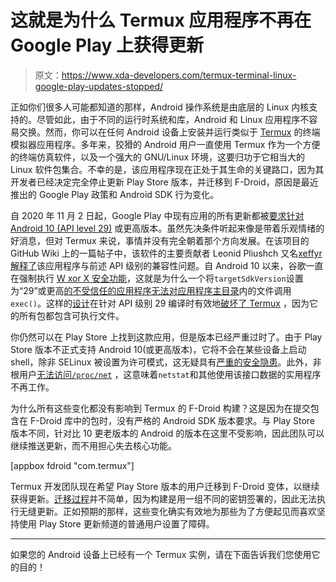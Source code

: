 # 这就是为什么 Termux 应用程序不再在 Google Play 上获得更新

> 原文：<https://www.xda-developers.com/termux-terminal-linux-google-play-updates-stopped/>

正如你们很多人可能都知道的那样，Android 操作系统是由底层的 Linux 内核支持的。尽管如此，由于不同的运行时系统和库，Android 和 Linux 应用程序不容易交换。然而，你可以在任何 Android 设备上安装并运行类似于 [Termux](https://www.xda-developers.com/termux-the-ultimate-linux-terminal-emulator-for-android-xda-spotlight/) 的终端模拟器应用程序。多年来，狡猾的 Android 用户一直使用 Termux 作为一个方便的终端仿真软件，以及一个强大的 GNU/Linux 环境，这要归功于它相当大的 Linux 软件包集合。不幸的是，该应用程序现在正处于其生命的关键路口，因为其开发者已经决定完全停止更新 Play Store 版本，并迁移到 F-Droid，原因是最近推出的 Google Play 政策和 Android SDK 行为变化。

自 2020 年 11 月 2 日起，Google Play 中现有应用的所有更新都被[要求针对 Android 10 (API level 29)](https://www.xda-developers.com/all-apps-google-play-required-target-android-10-api-level-29/) 或更高版本。虽然先决条件听起来像是带着乐观情绪的好消息，但对 Termux 来说，事情并没有完全朝着那个方向发展。在该项目的 GitHub Wiki 上的一篇帖子中，该软件的主要贡献者 Leonid Pliushch 又名[xeffyr](https://github.com/xeffyr)[解释了](https://github.com/termux/termux-packages/wiki/Termux-and-Android-10)该应用程序与前述 API 级别的兼容性问题。自 Android 10 以来，谷歌一直在强制执行 [W xor X 安全功能](https://en.wikipedia.org/wiki/W%5EX)，这就是为什么一个将`targetSdkVersion`设置为“29”或更高[的不受信任的应用程序无法对应用程序主目录](https://developer.android.com/about/versions/10/behavior-changes-10)内的文件调用`exec()`。这样的[设计](https://www.reddit.com/r/androiddev/comments/b2inbu/psa_android_q_blocks_executing_binaries_in_your/eit1ds7/)在针对 API 级别 29 编译时有效地[破坏了 Termux](https://github.com/termux/termux-app/issues/1072) ，因为它的所有包都包含可执行文件。

你仍然可以在 Play Store 上找到这款应用，但是版本已经严重过时了。由于 Play Store 版本不正式支持 Android 10(或更高版本)，它将不会在某些设备上启动 shell，除非 SELinux 被设置为许可模式，这无疑具有[严重的安全隐患](https://wiki.gentoo.org/wiki/SELinux/Tutorials/Permissive_versus_enforcing)。此外，非根用户[无法访问`/proc/net`](https://www.xda-developers.com/android-q-security-privacy-features/) ，这意味着`netstat`和其他使用该接口数据的实用程序不再工作。

为什么所有这些变化都没有影响到 Termux 的 F-Droid 构建？这是因为在提交包含在 F-Droid 库中的包时，没有严格的 Android SDK 版本要求。与 Play Store 版本不同，针对比 10 更老版本的 Android 的版本在这里不受影响，因此团队可以继续推送更新，而不用担心失去核心功能。

[appbox fdroid "com.termux"]

Termux 开发团队现在希望 Play Store 版本的用户迁移到 F-Droid 变体，以继续获得更新。[迁移过程](https://wiki.termux.com/wiki/Backing_up_Termux)并不简单，因为构建是用一组不同的密钥签署的，因此无法执行无缝更新。正如预期的那样，这些变化确实有效地为那些为了方便起见而喜欢坚持使用 Play Store 更新频道的普通用户设置了障碍。

* * *

如果您的 Android 设备上已经有一个 Termux 实例，请在下面告诉我们您使用它的目的！